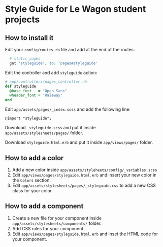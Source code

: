 # Style Guide for Le Wagon student projects

## How to install it

Edit your `config/routes.rb` file and add at the end of the routes:

```ruby
  # static pages
  get 'styleguide', to: 'pages#styleguide'
```

Edit the controller and add `styleguide` action:

```ruby
# app/controllers/pages_controller.rb
def styleguide
  @base_font   = "Open Sans"
  @header_font = "Raleway"
end
```

Edit `app/assets/pages/_index.scss` and add the following line:

```
@import "styleguide";
```

Download `_styleguide.scss` and put it inside `app/assets/stylesheets/pages/` folder.

Download `styleguide.html.erb` and put it inside `app/views/pages/` folder.

## How to add a color

1. Add a new color inside `app/assets/styleheets/config/_variables.scss`
2. Edit `app/views/pages/styleguide.html.erb` and insert your new color in the `Colors` section.
3. Edit `app/assets/stylesheets/pages/_styleguide.css` to add a new CSS class for your color.

## How to add a component

1. Create a new file for your component inside `app/assets/stylesheets/components/` folder.
2. Add CSS rules for your component.
2. Edit `app/views/pages/styleguide.html.erb` and inset the HTML code for your component.
